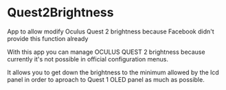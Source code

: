 # Quest2Brightness
App to allow modify Oculus Quest 2 brightness because Facebook didn't provide this function already

With this app you can manage OCULUS QUEST 2 brightness because currently it's not possible in official configuration menus.

It allows you to get down the brightness to the minimum allowed by the lcd panel in order to aproach to Quest 1 OLED panel as much as possible.
